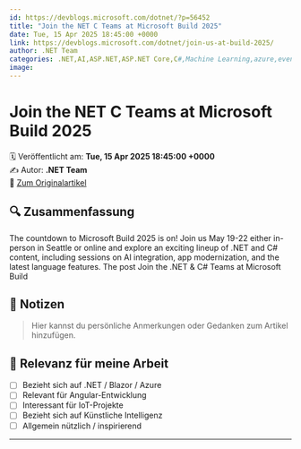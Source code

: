 ```yaml
---
id: https://devblogs.microsoft.com/dotnet/?p=56452
title: "Join the NET C Teams at Microsoft Build 2025"
date: Tue, 15 Apr 2025 18:45:00 +0000
link: https://devblogs.microsoft.com/dotnet/join-us-at-build-2025/
author: .NET Team
categories: .NET,AI,ASP.NET,ASP.NET Core,C#,Machine Learning,azure,event,microsoft build
image: 
---
```


# Join the NET C Teams at Microsoft Build 2025

🗓️ Veröffentlicht am: **Tue, 15 Apr 2025 18:45:00 +0000**  
✍️ Autor: **.NET Team**  
🔗 [Zum Originalartikel](https://devblogs.microsoft.com/dotnet/join-us-at-build-2025/)

## 🔍 Zusammenfassung

The countdown to Microsoft Build 2025 is on! Join us May 19-22 either in-person in Seattle or online and explore an exciting lineup of .NET and C# content, including sessions on AI integration, app modernization, and the latest language features. The post Join the .NET &amp; C# Teams at Microsoft Build

## 📌 Notizen

> Hier kannst du persönliche Anmerkungen oder Gedanken zum Artikel hinzufügen.

## 🧠 Relevanz für meine Arbeit

- [ ] Bezieht sich auf .NET / Blazor / Azure
- [ ] Relevant für Angular-Entwicklung
- [ ] Interessant für IoT-Projekte
- [ ] Bezieht sich auf Künstliche Intelligenz
- [ ] Allgemein nützlich / inspirierend

---
